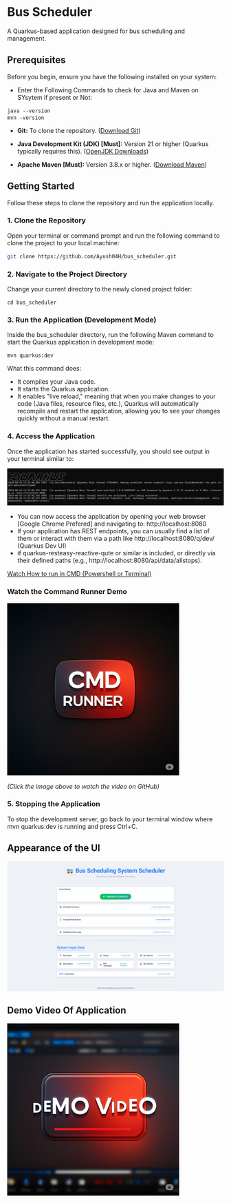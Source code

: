 # Bus Scheduler

A Quarkus-based application designed for bus scheduling and management.

## Prerequisites

Before you begin, ensure you have the following installed on your system:

* Enter the Following Commands to check for Java and Maven on SYsytem if present or Not:
```
java --version
mvn -version
```


*   **Git:** To clone the repository. ([Download Git](https://git-scm.com/downloads))
*   **Java Development Kit (JDK) [Must]:** Version 21 or higher (Quarkus typically requires this). ([OpenJDK Downloads](https://jdk.java.net/)) 

*   **Apache Maven [Must]:** Version 3.8.x or higher. ([Download Maven](https://maven.apache.org/download.cgi))

## Getting Started

Follow these steps to clone the repository and run the application locally.

### 1. Clone the Repository

Open your terminal or command prompt and run the following command to clone the project to your local machine:

```bash
git clone https://github.com/Ayush04H/bus_scheduler.git
```
### 2. Navigate to the Project Directory

Change your current directory to the newly cloned project folder:

```
cd bus_scheduler
```

### 3. Run the Application (Development Mode)

Inside the bus_scheduler directory, run the following Maven command to start the Quarkus application in development mode:

```
mvn quarkus:dev
```

What this command does:
* It compiles your Java code.
* It starts the Quarkus application.
* It enables "live reload," meaning that when you make changes to your code (Java files, resource files, etc.), Quarkus will automatically recompile and restart the application, allowing you to see your changes quickly without a manual restart.


### 4. Access the Application
Once the application has started successfully, you should see output in your terminal similar to:

![Quarkus Logo](./img/quarkus.png)

* You can now access the application by opening your web browser [Google Chrome Prefered] and navigating to:
http://localhost:8080
* If your application has REST endpoints, you can usually find a list of them or interact with them via a path like http://localhost:8080/q/dev/ (Quarkus Dev UI) 
* if quarkus-resteasy-reactive-qute or similar is included, or directly via their defined paths (e.g., http://localhost:8080/api/data/allstops).


[Watch How to run in CMD (Powershell or Terminal)](https://drive.google.com/file/d/1E9F8GURC36dKOWdVfxCpuE0afCOFaaHA/view?usp=drive_link)

### Watch the Command Runner Demo



<a href="https://drive.google.com/file/d/1E9F8GURC36dKOWdVfxCpuE0afCOFaaHA/view?usp=drive_link" target="_blank" rel="noopener noreferrer">
  <img src="./video/cmd_runner.jpeg" alt="Watch Demo Video - Click to View" width="400">
</a>

*(Click the image above to watch the video on GitHub)*

### 5. Stopping the Application
To stop the development server, go back to your terminal window where mvn quarkus:dev is running and press Ctrl+C.



## Appearance of the UI
![Quarkus Logo](./img/Bus-Scheduling-System.png)



## Demo Video Of Application





<a href="https://drive.google.com/file/d/1p4hl_Dgu3sjkWuPrNExtyAKCGRtYjpZi/view?usp=sharing" target="_blank" rel="noopener noreferrer">
  <img src="./video/demo_video.jpeg" alt="Watch Demo Video - Click to View" width="400">
</a>
